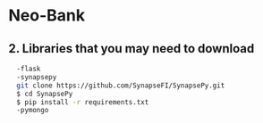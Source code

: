 # Neo-Bank

## 2. Libraries that you may need to download
  ```sh
    -flask 
    -synapsepy
    git clone https://github.com/SynapseFI/SynapsePy.git
    $ cd SynapsePy
    $ pip install -r requirements.txt
    -pymongo 
  ```